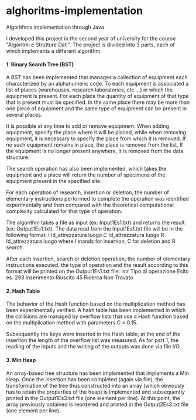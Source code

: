 # alghoritms-implementation
Algorithms implementation through Java

I developed this project in the second year of university for the course "Algoritmi e Strutture Dati".
The project is divided into 3 parts, each of which implements a different algorithm.

#### 1. Binary Search Tree (BST)

A BST has been implemented that manages a collection of equipment each characterized by an alphanumeric code.
To each equipment is associated a list of places (warehouses, research laboratories, etc ...) in which the equipment is present. For each place the quantity of equipment of that type that is present must be specified. In the same place there may be more than one piece of equipment and the same type of equipment can be present in several places.

It is possible at any time to add or remove equipment. When adding equipment, specify the place where it will be placed, while when removing equipment, it is necessary to specify the place from which it is removed. If no such equipment remains in place, the place is removed from the list. If the equipment is no longer present anywhere, it is removed from the data structure.

The search operation has also been implemented, which takes the equipment and a place will return the number of specimens of the equipment present in the specified site.

For each operation of research, insertion or deletion, the number of elementary instructions performed to complete the operation was identified experimentally and then compared with the theoretical computational complexity calculated for that type of operation.

The algorithm takes a file as input (ex: Input1Es1.txt) and returns the result (ex: Output1Es1.txt).
The data read from the Input1Es1.txt file will be in the following format:
I Id_attrezzatura luogo 
C Id_attrezzatura luogo 
R Id_attrezzatura luogo 
where I stands for insertion, C for deletion and R search.

After each insertion, search or deletion operation, the number of elementary instructions executed, the type of operation and the result according to this format will be printed on the Output1Es1.txt file:
istr  Tipo di operazione  Esito
es.
293 Inserimento Riuscito
45 Ricerca Non Trovato


#### 2. Hash Table

The behavior of the Hash function based on the multiplication method has been experimentally verified.
A hash table has been implemented in which the collisions are managed by overflow lists that use a Hash function based on the multiplication method with parameters C = 0.15.

Subsequently the keys were inserted in the Hash table; at the end of the insertion the length of the overflow list was measured.
As for part 1, the reading of the inputs and the writing of the outputs was done via file I/O.

#### 3. Min Heap

An array-based tree structure has been implemented that implements a Min Heap.
Once the insertion has been completed (again via file), the transformation of the tree thus constructed into an array (which obviously has to retain the properties of the heap) is implemented and subsequently printed in the Output1Es3.txt file (one element per line).
At this point, the array previously obtained is reordered and printed in the Output2Es3.txt file (one element per line).
